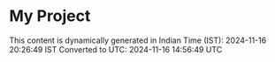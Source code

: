 # My Project

This content is dynamically generated in Indian Time (IST): 2024-11-16 20:26:49 IST
Converted to UTC: 2024-11-16 14:56:49 UTC
